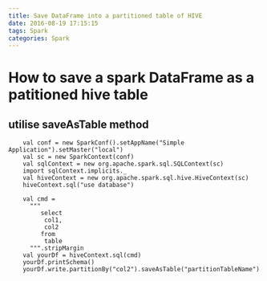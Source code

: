 ```yaml
---
title: Save DataFrame into a partitioned table of HIVE
date: 2016-08-19 17:15:15
tags: Spark
categories: Spark
---
```



# How to save a spark DataFrame as a patitioned hive table #
## utilise saveAsTable method ##

```
    val conf = new SparkConf().setAppName("Simple Application").setMaster("local")
    val sc = new SparkContext(conf)
    val sqlContext = new org.apache.spark.sql.SQLContext(sc)
    import sqlContext.implicits._
    val hiveContext = new org.apache.spark.sql.hive.HiveContext(sc)
    hiveContext.sql("use database")

    val cmd =
      """
         select
          col1,
          col2
         from
          table
      """.stripMargin
    val yourDf = hiveContext.sql(cmd)
    yourDf.printSchema()
    yourDf.write.partitionBy("col2").saveAsTable("partitionTableName")
```




